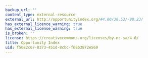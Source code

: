 ```yaml
---
backup_url: ''
content_type: external-resource
external_url: http://opportunityindex.org/#4.00/36.52/-90.23/
has_external_licence_warning: true
has_external_license_warning: true
is_broken: ''
license: https://creativecommons.org/licenses/by-nc-sa/4.0/
title: Opportunity Index
uid: f5682c67-8373-451d-8cbc-f68b3872e569
---
```

